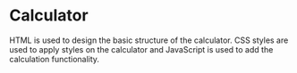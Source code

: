# Calculator
HTML is used to design the basic structure of the calculator. CSS styles are used to apply styles on the calculator and JavaScript is used to add the calculation functionality.
